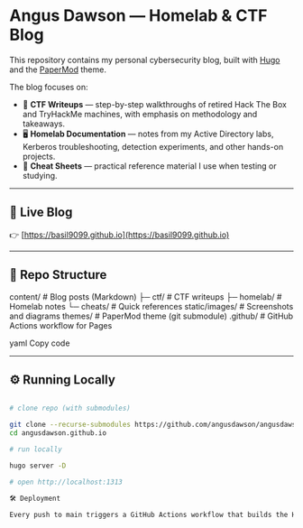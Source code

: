 # Angus Dawson — Homelab & CTF Blog

This repository contains my personal cybersecurity blog, built with [Hugo](https://gohugo.io/) and the [PaperMod](https://github.com/adityatelange/hugo-PaperMod) theme.

The blog focuses on:

- 🧩 **CTF Writeups** — step-by-step walkthroughs of retired Hack The Box and TryHackMe machines, with emphasis on methodology and takeaways.
- 🖥️ **Homelab Documentation** — notes from my Active Directory labs, Kerberos troubleshooting, detection experiments, and other hands-on projects.
- 📒 **Cheat Sheets** — practical reference material I use when testing or studying.

---

## 🔗 Live Blog

👉 [https://basil9099.github.io](https://basil9099.github.io)

---

## 📂 Repo Structure

content/ # Blog posts (Markdown)
├─ ctf/ # CTF writeups
├─ homelab/ # Homelab notes
└─ cheats/ # Quick references
static/images/ # Screenshots and diagrams
themes/ # PaperMod theme (git submodule)
.github/ # GitHub Actions workflow for Pages

yaml
Copy code

---

## ⚙️ Running Locally

```bash

# clone repo (with submodules)

git clone --recurse-submodules https://github.com/angusdawson/angusdawson.github.io.git
cd angusdawson.github.io

# run locally

hugo server -D

# open http://localhost:1313

🛠️ Deployment

Every push to main triggers a GitHub Actions workflow that builds the Hugo site and publishes it to GitHub Pages.
